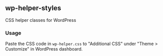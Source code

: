 ## wp-helper-styles
CSS helper classes for WordPress

### Usage
Paste the CSS code in `wp-helper.css` to "Additional CSS" under "Theme > Customize" in WordPress dashboard.
